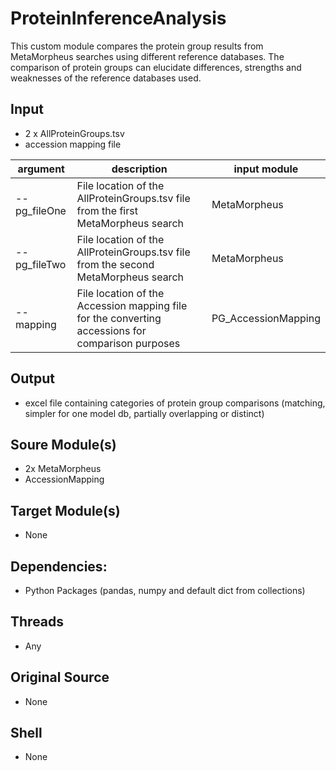 # ProteinInferenceAnalysis 
This custom module compares the protein group results from MetaMorpheus searches using different reference databases. The comparison of protein groups can elucidate differences, strengths and weaknesses of the reference databases used.

## Input
- 2 x AllProteinGroups.tsv
- accession mapping file

| argument | description | input module |
|----------|-------------|--------------|
| --pg_fileOne | File location of the AllProteinGroups.tsv file from the first MetaMorpheus search | MetaMorpheus
| --pg_fileTwo | File location of the AllProteinGroups.tsv file from the second MetaMorpheus search | MetaMorpheus |
| --mapping | File location of the Accession mapping file for the converting accessions for comparison purposes | PG_AccessionMapping |


## Output
- excel file containing categories of protein group comparisons (matching, simpler for one model db, partially overlapping or distinct)

## Soure Module(s)
- 2x MetaMorpheus
- AccessionMapping

## Target Module(s)
- None

## Dependencies: 
- Python Packages (pandas, numpy and default dict from collections)

## Threads
- Any

## Original Source
- None

## Shell
- None
